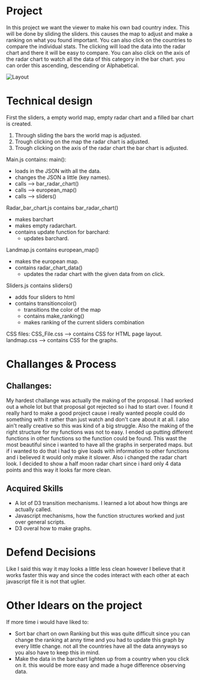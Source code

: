 # Project

In this project we want the viewer to make his own bad country index. This will be done by
sliding the sliders. this causes the map to adjust and make a ranking on what you found
important. You can also click on the countries to compare the individual stats. The clicking
will load the data into the radar chart and there it will be easy to compare. You can also
click on the axis of the radar chart to watch all the data of this category in the bar
chart. you can order this ascending, descending or Alphabetical.

![Layout](doc/website_layout.jpg)

# Technical design

First the sliders, a empty world map, empty radar chart and a filled bar chart is created.
1) Through sliding the bars the world map is adjusted.
2) Trough clicking on the map the radar chart is adjusted.
3) Trough clicking on the axis of the radar chart the bar chart is adjusted.

Main.js contains: main():
- loads in the JSON with all the data.
- changes the JSON a little (key names).
- calls --> bar_radar_chart()
- calls --> european_map()
- calls --> sliders()

Radar_bar_chart.js contains bar_radar_chart()
- makes barchart
- makes empty radarchart.
- contains update function for barchard:
  - updates barchard.

Landmap.js contains european_map()
- makes the european map.
- contains radar_chart_data()
  - updates the radar chart with the given data from on click.

Sliders.js contains sliders()
  - adds four sliders to html
  - contains transitioncolor()
    - transitions the color of the map
    -  contains make_ranking()
      - makes ranking of the current sliders combination

CSS files:
CSS_File.css --> contains CSS for HTML page layout.
landmap.css --> contains CSS for the graphs.

# Challanges & Process

## Challanges:
My hardest challange was actually the making of the proposal. I had worked out a whole lot but that proposal got rejected so i had to start over. I found it really hard to make a good project cause i really wanted people could do something with it rather than just watch and don't care about it at all. I also ain't really  creative so this was kind of a big struggle.
Also the making of the right structure for my functions was not to easy. I ended up putting different functions in other functions so the function could be found. This wast the most beautiful since i wanted to have all the graphs in serperated maps. but if i wanted to do that i had to give loads with information to other functions and i believed it would only make it slower.
Also i changed the radar chart look. I decided to show a half moon radar chart since i hard only 4 data points and this way it looks far more clean.

## Acquired Skills
- A lot of D3 transition mechanisms. I learned a lot about how things are actually called.
- Javascript mechanisms, how the function structures worked and just over general scripts.
- D3 overal how to make graphs.

# Defend Decisions
Like I said this way it may looks a little less clean however I believe that it works faster this way and since the codes interact with each other at each javascript file it is not that uglier.

# Other Idears on the project
If more time i would have liked to:
- Sort bar chart on own Ranking
    but this was quite difficult since you can change the ranking at anny time and you had to update this graph by every little change. not all the countries have all the data annyways so you also have to keep this in mind.
- Make the data in the barchart lighten up from a country when you click on it.
    this would be more easy and made a huge difference observing data.

